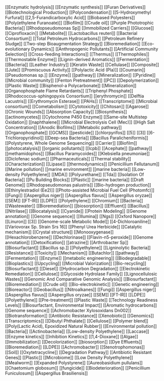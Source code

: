 [[Enzymatic hydrolysis]]
[[Enzymatic synthesis]]
[[Furan Derivatives]]
[[Biotechnological Production]]
[[Polycondensation]]
[[5-Hydroxymethyl Furfural]]
[[2,5-Furandicarboxylic Acid]]
[[Biobased Polyesters]]
[[Poly(ethylene Furanoate)]]
[[Biofilm]]
[[Crude oil]]
[[Purple Phototrophic Bacteria]]
[[Rhodopseudomonas Sp]]
[[Immobilized Carriers]]
[[Glucose]]
[[Ciprofloxacin]]
[[Metabolite]]
[[Lactobacillus reuteri]]
[[Bacterial Consortium]]
[[Total Petroleum Hydrocarbons]]
[[Petroleum Refinery Sludge]]
[[Two-step Bioaugmentation Strategy]]
[[Bioremediation]]
[[Eco-evolutionary Dynamics]]
[[Anthropogenic Pollutants]]
[[Artificial Community Selection]]
[[Cross-feeding Interactions]]
[[Thermus]]
[[Thermophiles]]
[[Thermostable Enzyme]]
[[Lignin-derived Aromatics]]
[[Fermentation]]
[[Bacteria]]
[[Leather Industry]]
[[Keratin Waste]]
[[Cellulase]]
[[Composite]]
[[Jute]]
[[Promiscuous Activity]]
[[Polylactic Acid (Pla)]]
[[Coumarin]]
[[Pseudomonas sp.]]
[[Enzyme]]
[[pathway]]
[[Mineralization]]
[[Pyridine]]
[[Microbial community]]
[[Fenton Pretreatment]]
[[PC]]
[[Depolymerization]]
[[Plastic Waste]]
[[Bisphenol-a Polycarbonate]]
[[Mineralization]]
[[Organophosphate Flame Retardants]]
[[Triphenyl Phosphate]]
[[Rhodococcus-sphingopyxis Consortium]]
[[erythromycin]]
[[Delftia Lacustris]]
[[Erythromycin Esterase]]
[[PAHs]]
[[Transcriptome]]
[[Microbial consortium]]
[[Cometabolism]]
[[Cytotoxicity]]
[[Chitosan]]
[[Agarose]]
[[Chronic Wounds]]
[[Absorption Capacity]]
[[Biosynthesis]]
[[actinomycetes]]
[[Cytochrome P450 Enzyme]]
[[Same-site Multistep Oxidation]]
[[naphthalene]]
[[Microbial Electrolysis Cell (Mec)]]
[[High Salt Concentration]]
[[Anodic Biofilms]]
[[Metabolic pathway]]
[[Organophosphate]]
[[GCMS]]
[[pesticide]]
[[chlorpyrifos]]
[[5]]
[[3]]
[[6-Trichloropyridinol]]
[[Deep-sea Bacteria]]
[[Bacillus Paralicheniformis]]
[[Polystyrene, Whole Genome Sequencing]]
[[Carrier]]
[[Biofilm]]
[[photocatalysis]]
[[organic pollutants]]
[[Icpb]]
[[Acephate]]
[[pathway]]
[[methamidophos]]
[[Bacillus Paramycoides]]
[[Klebsiella pneumoniae]]
[[Diclofenac sodium]]
[[Pharmaceuticals]]
[[Thermal stability]]
[[Characterization]]
[[Lipase]]
[[thermodynamics]]
[[Penicillium Fellutanum]]
[[Marine pollution]]
[[marine environment]]
[[marine bacteria]]
[[Low-density Polyethylene]]
[[MDA]]
[[Polyurethane]]
[[Tda]]
[[Isolation Of Bacteria]]
[[Pu Building Blocks]]
[[Plastic]]
[[marine bacteria]]
[[Draft Genome]]
[[Rhodopseudomonas palustris]]
[[Bio-hydrogen production]]
[[Ethinylestradiol (Ee2)]]
[[Photo-assisted Microbial Fuel Cell (Photomfc)]]
[[Fungi]]
[[Aspergillus niger]]
[[Aspergillus flavus]]
[[Aspergillus oryzae]]
[[SEM]]
[[FT-IR]]
[[LDPE]]
[[Polyethylene]]
[[Chromium]]
[[Bacteria]]
[[Wastewater]]
[[Bioremediation]]
[[biosorption]]
[[Effluent]]
[[Bacillus]]
[[Nitrilase]]
[[Biocatalysis]]
[[Cyanide]]
[[Protein Modeling]]
[[Genome annotation]]
[[Genome sequence]]
[[Illumina]]
[[Ngs]]
[[Oxford Nanopore]]
[[Linuron]]
[[3]]
[[Genome-scale Metabolic Model]]
[[4-Dichloroaniline]]
[[Variovorax Sp. Strain Srs 16]]
[[Phenyl Urea Herbicide]]
[[Catalytic mechanism]]
[[Crystal structure]]
[[Monooxygenase]]
[[Hexachlorobenzene]]
[[Dechlorinase]]
[[Flavin-n5-peroxide]]
[[Genome annotation]]
[[Detoxification]]
[[atrazine]]
[[Arthrobacter Sp]]
[[Biosurfactant]]
[[Bacillus sp.]]
[[Polyethylene]]
[[Ligninolytic Bacteria]]
[[Resistance]]
[[Toxicity]]
[[Mechanism]]
[[Butachlor]]
[[pathway]]
[[Fermentation]]
[[Enzyme]]
[[metabolic engineering]]
[[Biodegradable]]
[[Bioplastics]]
[[Upcycling]]
[[Microbial Valorization]]
[[Bio-recycling]]
[[Biosurfactant]]
[[Diesel]]
[[Hydrocarbon Degradation]]
[[Electrokinetic Remediation]]
[[Cellulose]]
[[Glycoside Hydrolase Family]]
[[Lignocellulosic Wastes]]
[[Genomic And Comparative Genomic Analysis]]
[[Biosurfactant]]
[[Bioremediation]]
[[Crude oil]]
[[Bio-electrokinetic]]
[[Genetic engineering]]
[[Bioreactor]]
[[Geobacillus]]
[[Nitroalkanes]]
[[Fungi]]
[[Aspergillus niger]]
[[Aspergillus flavus]]
[[Aspergillus oryzae]]
[[SEM]]
[[FT-IR]]
[[LDPE]]
[[Polyethylene]]
[[Pre-treatment]]
[[Plastic Waste]]
[[Technology Readiness Levels]]
[[Biosurfactant, Environmental Impact]]
[[Aromatic hydrocarbons]]
[[Genome sequence]]
[[Achromobacter Xylosoxidans Dn002]]
[[Biotransformation]]
[[Antibiotic Resistance]]
[[Xenobiotic]]
[[Genomics]]
[[Transcriptomics]]
[[Dibutyl Phthalate]]
[[Cellulose]]
[[Polymer blend]]
[[Poly(Lactic Acid), Epoxidized Natural Rubber]]
[[Environmental pollution]]
[[Bacteria]]
[[Actinobacteria]]
[[Low-density Polyethylene]]
[[Laccase]]
[[Enzyme kinetics]]
[[Inhibition Kinetics]]
[[1,4-Dioxane]]
[[Algae]]
[[Immobilization]]
[[Decolorization]]
[[biosorption]]
[[Dye Effluents]]
[[Bioremediation]]
[[LDPE]]
[[Achromobacter]]
[[Stenotrophomonas]]
[[Soil]]
[[Oxytetracycline]]
[[Degradation Pathway]]
[[Antibiotic Resistant Genes]]
[[Plastic]]
[[Microbiome]]
[[Low Density Polyethylene]]
[[Mealworm]]
[[Expanded Polystyrene]]
[[Aureobasidium pullulans]]
[[Chaetomium globosum]]
[[fungicide]]
[[Biodeterioration]]
[[Penicillium Funiculosum]]
[[Aspergillus Brasiliensis]]
